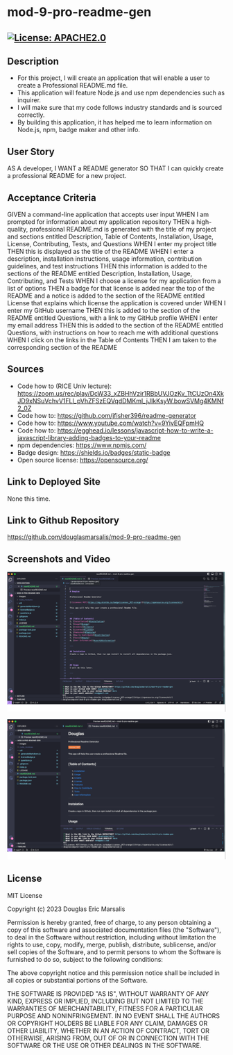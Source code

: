 # mod-9-pro-readme-gen

## [![License: APACHE2.0](https://img.shields.io/badge/License:_MIT-orange)](https://opensource.org/license/mit/)

## Description
* For this project, I will create an application that will enable a user to create a Professional README.md file.
* This application will feature Node.js and use npm dependencies such as inquirer.
* I will make sure that my code follows industry standards and is sourced correctly.
* By building this application, it has helped me to learn information on Node.js, npm, badge maker and other info.

## User Story
AS A developer, I WANT a README generator SO THAT I can quickly create a professional README for a new project.

## Acceptance Criteria
GIVEN a command-line application that accepts user input
WHEN I am prompted for information about my application repository
THEN a high-quality, professional README.md is generated with the title of my project and sections entitled Description, Table of Contents, Installation, Usage, License, Contributing, Tests, and Questions
WHEN I enter my project title
THEN this is displayed as the title of the README
WHEN I enter a description, installation instructions, usage information, contribution guidelines, and test instructions
THEN this information is added to the sections of the README entitled Description, Installation, Usage, Contributing, and Tests
WHEN I choose a license for my application from a list of options
THEN a badge for that license is added near the top of the README and a notice is added to the section of the README entitled License that explains which license the application is covered under
WHEN I enter my GitHub username
THEN this is added to the section of the README entitled Questions, with a link to my GitHub profile
WHEN I enter my email address
THEN this is added to the section of the README entitled Questions, with instructions on how to reach me with additional questions
WHEN I click on the links in the Table of Contents
THEN I am taken to the corresponding section of the README

## Sources
* Code how to (RICE Univ lecture): https://zoom.us/rec/play/DcW33_xZBHhVzir1RBbUVJOzKv_TtCUzOn4XkJD9xNSuVchvV1FLl_pVhZFSzEQVqdDMKml_jJIkKsyW.bowSVMg4KMNf2_0Z
* Code how to: https://github.com/jfisher396/readme-generator 
* Code how to: https://www.youtube.com/watch?v=9YivEQFpmHQ
* Code how to: https://egghead.io/lessons/javascript-how-to-write-a-javascript-library-adding-badges-to-your-readme
* npm dependencies: https://www.npmjs.com/
* Badge design: https://shields.io/badges/static-badge
* Open source license: https://opensource.org/ 

## Link to Deployed Site

None this time.

## Link to Github Repository

https://github.com/douglasmarsalis/mod-9-pro-readme-gen 

## Screenshots and Video

![Screen shot of my markdown](images/Screenshot_markdown.png)

![Screen shot of my Readme](images/Screenshot_proReadmeGen.png)

## License
MIT License 

Copyright (c) 2023 Douglas Eric Marsalis

Permission is hereby granted, free of charge, to any person obtaining a copy
of this software and associated documentation files (the "Software"), to deal
in the Software without restriction, including without limitation the rights
to use, copy, modify, merge, publish, distribute, sublicense, and/or sell
copies of the Software, and to permit persons to whom the Software is
furnished to do so, subject to the following conditions:

The above copyright notice and this permission notice shall be included in all
copies or substantial portions of the Software.

THE SOFTWARE IS PROVIDED "AS IS", WITHOUT WARRANTY OF ANY KIND, EXPRESS OR
IMPLIED, INCLUDING BUT NOT LIMITED TO THE WARRANTIES OF MERCHANTABILITY,
FITNESS FOR A PARTICULAR PURPOSE AND NONINFRINGEMENT. IN NO EVENT SHALL THE
AUTHORS OR COPYRIGHT HOLDERS BE LIABLE FOR ANY CLAIM, DAMAGES OR OTHER
LIABILITY, WHETHER IN AN ACTION OF CONTRACT, TORT OR OTHERWISE, ARISING FROM,
OUT OF OR IN CONNECTION WITH THE SOFTWARE OR THE USE OR OTHER DEALINGS IN THE
SOFTWARE.
